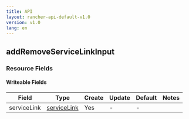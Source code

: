 ```yaml
---
title: API
layout: rancher-api-default-v1.0
version: v1.0
lang: en
---
```


## addRemoveServiceLinkInput



### Resource Fields

#### Writeable Fields

Field | Type | Create | Update | Default | Notes
---|---|---|---|---|---
serviceLink | [serviceLink]({{site.baseurl}}/rancher/{{page.version}}/{{page.lang}}/api/api-resources/serviceLink/) | Yes | - | - | 



<br>
